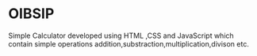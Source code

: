 # OIBSIP
Simple Calculator developed using HTML ,CSS and JavaScript which contain simple operations addition,substraction,multiplication,divison etc.
